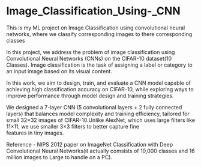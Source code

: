 # Image_Classification_Using-_CNN
This is my ML project on Image Classification using convolutional neural networks, where we classify corresponding images to there corresponding classes

In this project, we address the problem of image classification using Convolutional Neural Networks (CNNs) on the CIFAR-10 dataset(10 Classes).
Image classification is the task of assigning a label or category to an input image based on its visual content.

In this work, we aim to design, train, and evaluate a CNN model capable of achieving high classification accuracy on CIFAR-10, while exploring ways to improve performance through model design and training strategies.

We designed a 7-layer CNN (5 convolutional layers + 2 fully connected layers) that balances model complexity and training efficiency, tailored for small 32×32 images of CIFAR-10.Unlike AlexNet, which uses large filters like 11×11, we use smaller 3×3 filters to better capture fine features in tiny images.

Reference  -  NIPS 2012 paper on  ImageNet Classification with Deep Convolutional  Neural Networks(it actually comsists of 10,000 classes and 16 million images to Large to handle on a PC).
